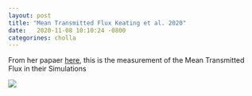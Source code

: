 ```yaml
---
layout: post
title: "Mean Transmitted Flux Keating et al. 2020"
date:   2020-11-08 10:10:24 -0800
categorines: cholla
---
```



From her papaer [here](https://ui.adsabs.harvard.edu/abs/2020MNRAS.491.1736K/abstract), this is the measurement of the Mean Transmitted Flux in their Simulations


<img src="{{ site.url }}assets/images/mean_flux_keating.png">
